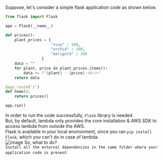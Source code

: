 Suppose, let's consider a simple flask application code as shown below.
```python
from flask import Flask

app = Flask(__name__)

def prices():
    plant_prices = {
                    "rose" : 100,
                    "orchid" : 200,
                    "marigold" : 300
                }
    data = ""
    for plant, price in plant_prices.items():
        data += f"{plant} : {price} <br/>"
    return data

@app.route('/')
def home():
    return prices()

app.run()
```
In order to run the code successfully, `Flask` library is needed.</br>
But, by default, lambda only provides the core installation & AWS SDK to access lambda from outside the AWS.</br>
Flask is available in your local environment, since you ran `pip install Flask`, which you can't do in case of lambda.</br>
![image](https://github.com/user-attachments/assets/4245b2f4-e3bb-42e2-ab39-3822a3aa6a30)
So, what to do?</br>
`Install all the external dependencies in the same folder where your application code is present`.
